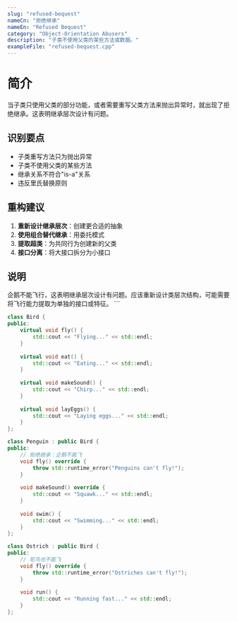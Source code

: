 ```yaml
---
slug: "refused-bequest"
nameCn: "拒绝继承"
nameEn: "Refused Bequest"
category: "Object-Orientation Abusers"
description: "子类不使用父类的某些方法或数据。"
exampleFile: "refused-bequest.cpp"
---
```


# 简介

当子类只使用父类的部分功能，或者需要重写父类方法来抛出异常时，就出现了拒绝继承。这表明继承层次设计有问题。

## 识别要点

- 子类重写方法只为抛出异常
- 子类不使用父类的某些方法
- 继承关系不符合"is-a"关系
- 违反里氏替换原则

## 重构建议

1. **重新设计继承层次**：创建更合适的抽象
2. **使用组合替代继承**：用委托模式
3. **提取超类**：为共同行为创建新的父类
4. **接口分离**：将大接口拆分为小接口

## 说明

企鹅不能飞行，这表明继承层次设计有问题。应该重新设计类层次结构，可能需要将飞行能力提取为单独的接口或特征。
\`\`\`

```cpp file="data/examples/refused-bequest.cpp"
class Bird {
public:
    virtual void fly() {
        std::cout << "Flying..." << std::endl;
    }
    
    virtual void eat() {
        std::cout << "Eating..." << std::endl;
    }
    
    virtual void makeSound() {
        std::cout << "Chirp..." << std::endl;
    }
    
    virtual void layEggs() {
        std::cout << "Laying eggs..." << std::endl;
    }
};

class Penguin : public Bird {
public:
    // 拒绝继承：企鹅不能飞
    void fly() override {
        throw std::runtime_error("Penguins can't fly!");
    }
    
    void makeSound() override {
        std::cout << "Squawk..." << std::endl;
    }
    
    void swim() {
        std::cout << "Swimming..." << std::endl;
    }
};

class Ostrich : public Bird {
public:
    // 鸵鸟也不能飞
    void fly() override {
        throw std::runtime_error("Ostriches can't fly!");
    }
    
    void run() {
        std::cout << "Running fast..." << std::endl;
    }
};
